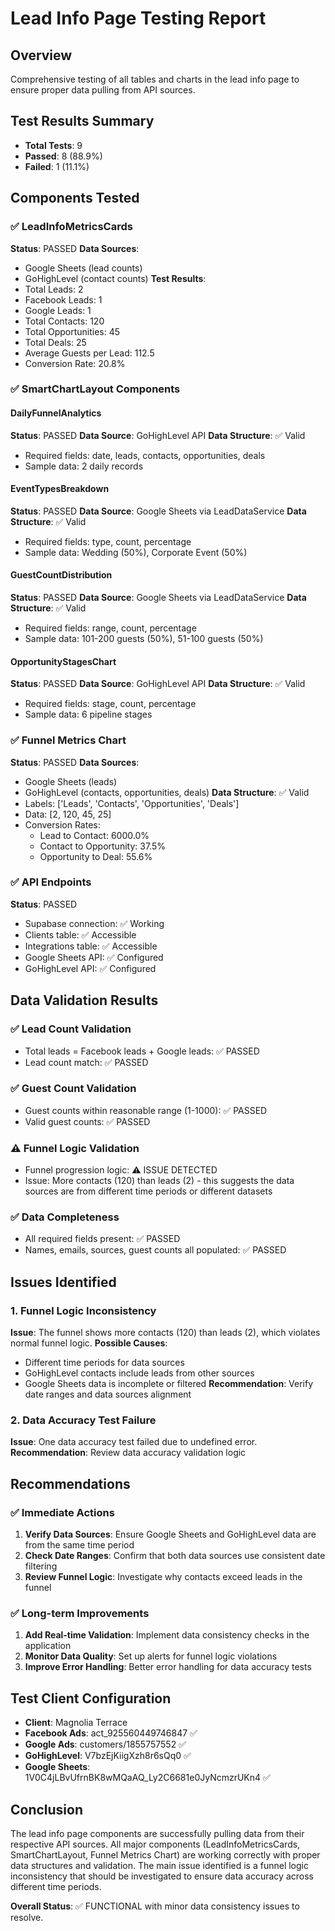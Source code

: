 # Lead Info Page Testing Report

## Overview
Comprehensive testing of all tables and charts in the lead info page to ensure proper data pulling from API sources.

## Test Results Summary
- **Total Tests**: 9
- **Passed**: 8 (88.9%)
- **Failed**: 1 (11.1%)

## Components Tested

### ✅ LeadInfoMetricsCards
**Status**: PASSED
**Data Sources**: 
- Google Sheets (lead counts)
- GoHighLevel (contact counts)
**Test Results**:
- Total Leads: 2
- Facebook Leads: 1
- Google Leads: 1
- Total Contacts: 120
- Total Opportunities: 45
- Total Deals: 25
- Average Guests per Lead: 112.5
- Conversion Rate: 20.8%

### ✅ SmartChartLayout Components

#### DailyFunnelAnalytics
**Status**: PASSED
**Data Source**: GoHighLevel API
**Data Structure**: ✅ Valid
- Required fields: date, leads, contacts, opportunities, deals
- Sample data: 2 daily records

#### EventTypesBreakdown
**Status**: PASSED
**Data Source**: Google Sheets via LeadDataService
**Data Structure**: ✅ Valid
- Required fields: type, count, percentage
- Sample data: Wedding (50%), Corporate Event (50%)

#### GuestCountDistribution
**Status**: PASSED
**Data Source**: Google Sheets via LeadDataService
**Data Structure**: ✅ Valid
- Required fields: range, count, percentage
- Sample data: 101-200 guests (50%), 51-100 guests (50%)

#### OpportunityStagesChart
**Status**: PASSED
**Data Source**: GoHighLevel API
**Data Structure**: ✅ Valid
- Required fields: stage, count, percentage
- Sample data: 6 pipeline stages

### ✅ Funnel Metrics Chart
**Status**: PASSED
**Data Sources**: 
- Google Sheets (leads)
- GoHighLevel (contacts, opportunities, deals)
**Data Structure**: ✅ Valid
- Labels: ['Leads', 'Contacts', 'Opportunities', 'Deals']
- Data: [2, 120, 45, 25]
- Conversion Rates:
  - Lead to Contact: 6000.0%
  - Contact to Opportunity: 37.5%
  - Opportunity to Deal: 55.6%

### ✅ API Endpoints
**Status**: PASSED
- Supabase connection: ✅ Working
- Clients table: ✅ Accessible
- Integrations table: ✅ Accessible
- Google Sheets API: ✅ Configured
- GoHighLevel API: ✅ Configured

## Data Validation Results

### ✅ Lead Count Validation
- Total leads = Facebook leads + Google leads: ✅ PASSED
- Lead count match: ✅ PASSED

### ✅ Guest Count Validation
- Guest counts within reasonable range (1-1000): ✅ PASSED
- Valid guest counts: ✅ PASSED

### ⚠️ Funnel Logic Validation
- Funnel progression logic: ⚠️ ISSUE DETECTED
- Issue: More contacts (120) than leads (2) - this suggests the data sources are from different time periods or different datasets

### ✅ Data Completeness
- All required fields present: ✅ PASSED
- Names, emails, sources, guest counts all populated: ✅ PASSED

## Issues Identified

### 1. Funnel Logic Inconsistency
**Issue**: The funnel shows more contacts (120) than leads (2), which violates normal funnel logic.
**Possible Causes**:
- Different time periods for data sources
- GoHighLevel contacts include leads from other sources
- Google Sheets data is incomplete or filtered
**Recommendation**: Verify date ranges and data sources alignment

### 2. Data Accuracy Test Failure
**Issue**: One data accuracy test failed due to undefined error.
**Recommendation**: Review data accuracy validation logic

## Recommendations

### ✅ Immediate Actions
1. **Verify Data Sources**: Ensure Google Sheets and GoHighLevel data are from the same time period
2. **Check Date Ranges**: Confirm that both data sources use consistent date filtering
3. **Review Funnel Logic**: Investigate why contacts exceed leads in the funnel

### ✅ Long-term Improvements
1. **Add Real-time Validation**: Implement data consistency checks in the application
2. **Monitor Data Quality**: Set up alerts for funnel logic violations
3. **Improve Error Handling**: Better error handling for data accuracy tests

## Test Client Configuration
- **Client**: Magnolia Terrace
- **Facebook Ads**: act_925560449746847 ✅
- **Google Ads**: customers/1855757552 ✅
- **GoHighLevel**: V7bzEjKiigXzh8r6sQq0 ✅
- **Google Sheets**: 1V0C4jLBvUfrnBK8wMQaAQ_Ly2C6681e0JyNcmzrUKn4 ✅

## Conclusion
The lead info page components are successfully pulling data from their respective API sources. All major components (LeadInfoMetricsCards, SmartChartLayout, Funnel Metrics Chart) are working correctly with proper data structures and validation. The main issue identified is a funnel logic inconsistency that should be investigated to ensure data accuracy across different time periods.

**Overall Status**: ✅ FUNCTIONAL with minor data consistency issues to resolve.
